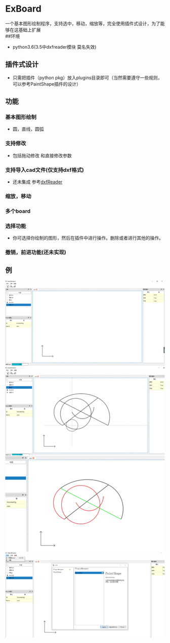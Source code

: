 # ExBoard
一个基本图形绘制程序，支持选中，移动，缩放等，完全使用插件式设计，为了能够在这基础上扩展  
##环境  
* python3.6(3.5中dxfreader模块 莫名失效)
## 插件式设计
* 只需把插件（python pkg）放入plugins目录即可（当然需要遵守一些规则，可以参考PaintShape插件的设计）
## 功能
### 基本图形绘制
* 圆，直线，圆弧
### 支持修改
* 包括拖动修改 和直接修改参数
### 支持导入cad文件(仅支持dxf格式)
* 还未集成 参考[dxfReader](https://github.com/XUIgit/dxfReader)
### 缩放，移动
### 多个board
### 选择功能
* 你可选择你绘制的图形，然后在插件中进行操作。删除或者进行其他的操作。
### 撤销，前进功能(还未实现)
## 例
![](https://github.com/XUIgit/ExBoard/raw/master/demo/01.png)
![](https://github.com/XUIgit/ExBoard/raw/master/demo/02.png)
![](https://github.com/XUIgit/ExBoard/raw/master/demo/03.png)
![](https://github.com/XUIgit/ExBoard/raw/master/demo/04.png)
